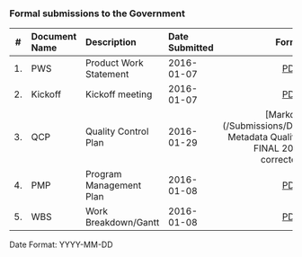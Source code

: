 ### Formal submissions to the Government

\# | Document Name | Description | Date Submitted | Format | Deliverable #
:---: | :--- | :--- | :--- | :---:| :---:
1. | PWS | Product Work Statement|  2016-01-07 | [PDF](/Submissions/VistAMetadata-PWS-2015-12-09.pdf)  | NA
2. | Kickoff | Kickoff meeting|  2016-01-07 | [PDF](/Submissions/VistAMetadata-Kickoff-2016-01-07.pdf)  | 1
3. | QCP | Quality Control Plan | 2016-01-29 |[Markdown](/Submissions/Deliverable_VistA Metadata Quality Control Plan FINAL 20160129 corrected.md) | 1B 
4. | PMP | Program Management Plan | 2016-01-08 |[PDF](/Submissions/VistAMetadata-PMP-2016-01-08.pdf) | 2 
5. | WBS | Work Breakdown/Gantt |  2016-01-08 | [PDF](/Submissions/VistAMetadata-WBS-2016-01-08.pdf)  |  2

Date Format:  YYYY-MM-DD
